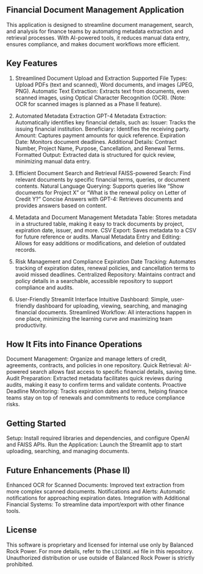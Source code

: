 ## Financial Document Management Application
This application is designed to streamline document management, search, and analysis for finance teams by automating metadata extraction and retrieval processes. With AI-powered tools, it reduces manual data entry, ensures compliance, and makes document workflows more efficient.

## Key Features
1. Streamlined Document Upload and Extraction
Supported File Types: Upload PDFs (text and scanned), Word documents, and images (JPEG, PNG).
Automatic Text Extraction: Extracts text from documents, even scanned images, using Optical Character Recognition (OCR). (Note: OCR for scanned images is planned as a Phase II feature).

2. Automated Metadata Extraction
GPT-4 Metadata Extraction: Automatically identifies key financial details, such as:
Issuer: Tracks the issuing financial institution.
Beneficiary: Identifies the receiving party.
Amount: Captures payment amounts for quick reference.
Expiration Date: Monitors document deadlines.
Additional Details: Contract Number, Project Name, Purpose, Cancellation, and Renewal Terms.
Formatted Output: Extracted data is structured for quick review, minimizing manual data entry.

3. Efficient Document Search and Retrieval
FAISS-powered Search: Find relevant documents by specific financial terms, queries, or document contents.
Natural Language Querying: Supports queries like “Show documents for Project X” or “What is the renewal policy on Letter of Credit Y?”
Concise Answers with GPT-4: Retrieves documents and provides answers based on content.

4. Metadata and Document Management
Metadata Table: Stores metadata in a structured table, making it easy to track documents by project, expiration date, issuer, and more.
CSV Export: Saves metadata to a CSV for future reference or audits.
Manual Metadata Entry and Editing: Allows for easy additions or modifications, and deletion of outdated records.

5. Risk Management and Compliance
Expiration Date Tracking: Automates tracking of expiration dates, renewal policies, and cancellation terms to avoid missed deadlines.
Centralized Repository: Maintains contract and policy details in a searchable, accessible repository to support compliance and audits.

6. User-Friendly Streamlit Interface
Intuitive Dashboard: Simple, user-friendly dashboard for uploading, viewing, searching, and managing financial documents.
Streamlined Workflow: All interactions happen in one place, minimizing the learning curve and maximizing team productivity.

## How It Fits into Finance Operations
Document Management: Organize and manage letters of credit, agreements, contracts, and policies in one repository.
Quick Retrieval: AI-powered search allows fast access to specific financial details, saving time.
Audit Preparation: Extracted metadata facilitates quick reviews during audits, making it easy to confirm terms and validate contents.
Proactive Deadline Monitoring: Tracks expiration dates and terms, helping finance teams stay on top of renewals and commitments to reduce compliance risks.
## Getting Started
Setup: Install required libraries and dependencies, and configure OpenAI and FAISS APIs.
Run the Application: Launch the Streamlit app to start uploading, searching, and managing documents.

## Future Enhancements (Phase II)
Enhanced OCR for Scanned Documents: Improved text extraction from more complex scanned documents.
Notifications and Alerts: Automatic notifications for approaching expiration dates.
Integration with Additional Financial Systems: To streamline data import/export with other finance tools.

## License
This software is proprietary and licensed for internal use only by Balanced Rock Power. 
For more details, refer to the `LICENSE.md` file in this repository. Unauthorized distribution 
or use outside of Balanced Rock Power is strictly prohibited.

